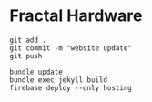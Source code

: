 Fractal Hardware
===

```
git add .
git commit -m "website update"
git push

bundle update
bundle exec jekyll build
firebase deploy --only hosting
```
